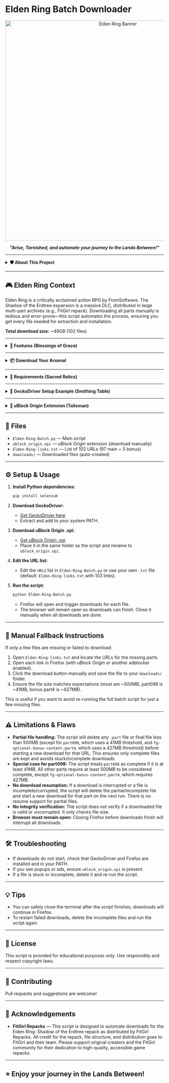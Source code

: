 # Elden Ring Batch Downloader

<p align="center">
  <img src="https://cdn.cloudflare.steamstatic.com/steam/apps/1245620/header.jpg" alt="Elden Ring Banner" width="700" />
</p>

<p align="center">
  <b><i>"Arise, Tarnished, and automate your journey to the Lands Between!"</i></b>
</p>

---

<details>
<summary><strong>🛡️ About This Project</strong></summary>

Automate the download of all Elden Ring: Shadow of the Erdtree repack files (FitGirl release) with a single script! This tool uses Selenium and Firefox to batch-download every part from a curated list of URLs, handling popups and ads automatically with uBlock Origin. Perfect for fans who want a hands-off, reliable way to fetch all required files for installation.

</details>

---

## 🎮 Elden Ring Context

Elden Ring is a critically acclaimed action RPG by FromSoftware. The Shadow of the Erdtree expansion is a massive DLC, distributed in large multi-part archives (e.g., FitGirl repack). Downloading all parts manually is tedious and error-prone—this script automates the process, ensuring you get every file needed for extraction and installation.

**Total download size:** ~49GB (102 files)

---

<details>
<summary><strong>🚀 Features (Blessings of Grace)</strong></summary>

- ⚔️ Automated batch downloads from a list of URLs (102 files: 97 main parts + 5 bonus content)
- 🦾 Selenium + Firefox automation (headless or visible)
- 🛡️ uBlock Origin adblocker integration
- 🧙 Handles popups/overlays

</details>

---

<details>
<summary><strong>📦 Download Your Arsenal</strong></summary>

- [Download ZIP of this script and dependencies](https://github.com/briviamoon/Elden-Ring/archive/refs/heads/main.zip)
</details>

---

<details>
<summary><strong>📝 Requirements (Sacred Relics)</strong></summary>

- 🐍 Python 3.8+
- 🐲 [Selenium](https://pypi.org/project/selenium/)
- 🦎 [GeckoDriver](https://github.com/mozilla/geckodriver/releases) (see setup instructions below)
- 🦊 [Mozilla Firefox](https://www.mozilla.org/en-US/firefox/new/)
- 🧩 `ublock_origin.xpi` (uBlock Origin extension, already included in this folder—see notes below)

</details>

---

<details>
<summary><strong>🦎 GeckoDriver Setup Example (Smithing Table)</strong></summary>

1. Go to the [GeckoDriver releases page](https://github.com/mozilla/geckodriver/releases).
2. Download the version matching your OS (e.g., `geckodriver-v0.34.0-win64.zip` for Windows 64-bit).
3. Extract the ZIP file. You will get a file named `geckodriver.exe`.
4. **Add GeckoDriver to your PATH:**
   - Move `geckodriver.exe` to a folder already in your system PATH (e.g., `C:\Windows`), **or**
   - Add the folder containing `geckodriver.exe` to your PATH environment variable:
     - Press `Win + S`, search for "Environment Variables", and open it.
     - Edit the `Path` variable and add the folder path (e.g., `C:\tools\geckodriver`).
   - Open a new terminal and run `geckodriver --version` to confirm it works.

</details>

---

<details>
<summary><strong>🧩 uBlock Origin Extension (Talisman)</strong></summary>

- The required `ublock_origin.xpi` file is already included in this folder. **You do not need to download it again.**
- If you want to update uBlock Origin in the future:
  1. Download the latest `.xpi` from [here](https://addons.mozilla.org/firefox/downloads/latest/ublock-origin/latest.xpi).
  2. Replace the existing `ublock_origin.xpi` in this folder with the new one.
  3. **The file must be named exactly `ublock_origin.xpi` and placed in the same folder as the script.**

</details>

---

## 📂 Files

- `Elden-Ring-Batch.py` — Main script
- `ublock_origin.xpi` — uBlock Origin extension (download manually)
- `Elden-Ring-links.txt` — List of 102 URLs (97 main + 5 bonus)
- `downloads/` — Downloaded files (auto-created)

---

## ⚙️ Setup & Usage

1. **Install Python dependencies:**

   ```sh
   pip install selenium
   ```

2. **Download GeckoDriver:**
   - [Get GeckoDriver here](https://github.com/mozilla/geckodriver/releases)
   - Extract and add to your system PATH.

3. **Download uBlock Origin .xpi:**
   - [Get uBlock Origin .xpi](https://addons.mozilla.org/firefox/downloads/latest/ublock-origin/latest.xpi)
   - Place it in the same folder as the script and rename to `ublock_origin.xpi`.

4. **Edit the URL list:**
   - Edit the `URLS` list in `Elden-Ring-Batch.py` or use your own `.txt` file (default: `Elden-Ring-links.txt` with 103 links).

5. **Run the script:**

   ```sh
   python Elden-Ring-Batch.py
   ```
   - Firefox will open and trigger downloads for each file.
   - The browser will remain open so downloads can finish. Close it manually when all downloads are done.

---

## 🛑 Manual Fallback Instructions

If only a few files are missing or failed to download:

1. Open `Elden-Ring-links.txt` and locate the URLs for the missing parts.
2. Open each link in Firefox (with uBlock Origin or another adblocker enabled).
3. Click the download button manually and save the file to your `downloads/` folder.
4. Ensure the file size matches expectations (most are ~500MB, part098 is ~41MB, bonus part4 is ~427MB).

This is useful if you want to avoid re-running the full batch script for just a few missing files.

---

## ⚠️ Limitations & Flaws

- **Partial file handling:** The script will delete any `.part` file or final file less than 500MB (except for `part098`, which uses a 41MB threshold, and `fg-optional-bonus-content.part4`, which uses a 427MB threshold) before starting a new download for that URL. This ensures only complete files are kept and avoids stuck/incomplete downloads.
- **Special case for part098:** The script treats `part098` as complete if it is at least 41MB. All other parts require at least 500MB to be considered complete, except `fg-optional-bonus-content.part4`, which requires 427MB.
- **No download resumption:** If a download is interrupted or a file is incomplete/corrupted, the script will delete the partial/incomplete file and start a new download for that part on the next run. There is no resume support for partial files.
- **No integrity verification:** The script does not verify if a downloaded file is valid or uncorrupted. It only checks file size.
- **Browser must remain open:** Closing Firefox before downloads finish will interrupt all downloads.

---

## 🛠 Troubleshooting

- If downloads do not start, check that GeckoDriver and Firefox are installed and in your PATH.
- If you see popups or ads, ensure `ublock_origin.xpi` is present.
- If a file is stuck or incomplete, delete it and re-run the script.

---

## 💡 Tips

- You can safely close the terminal after the script finishes; downloads will continue in Firefox.
- To restart failed downloads, delete the incomplete files and run the script again.

---

## 📜 License

This script is provided for educational purposes only. Use responsibly and respect copyright laws.

---

## 🤝 Contributing

Pull requests and suggestions are welcome!

---

## 🙏 Acknowledgements

- **FitGirl Repacks** — This script is designed to automate downloads for the Elden Ring: Shadow of the Erdtree repack as distributed by FitGirl Repacks. All credit for the repack, file structure, and distribution goes to FitGirl and their team. Please support original creators and the FitGirl community for their dedication to high-quality, accessible game repacks.

---

## ⭐️ Enjoy your journey in the Lands Between!
